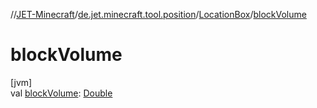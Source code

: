 //[JET-Minecraft](../../../index.md)/[de.jet.minecraft.tool.position](../index.md)/[LocationBox](index.md)/[blockVolume](block-volume.md)

# blockVolume

[jvm]\
val [blockVolume](block-volume.md): [Double](https://kotlinlang.org/api/latest/jvm/stdlib/kotlin/-double/index.html)

